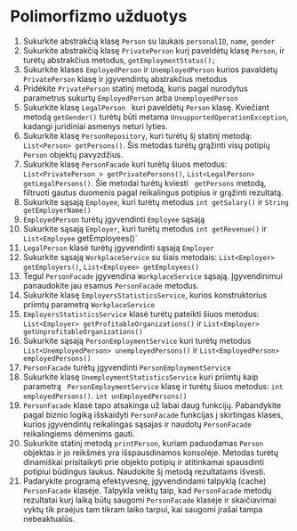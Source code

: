 # Polimorfizmo užduotys
1.	Sukurkite abstrakčią klasę `Person` su laukais `personalID`, `name`, `gender`
2.	Sukurkite abstrakčią klasę `PrivatePerson` kurį paveldėtų klasę `Person`, ir turėtų abstrakčius metodus, `getEmploymentStatus();`
3.	Sukurkite klases `EmployedPerson` ir `UnemployedPerson` kurios pavaldėtų `PrivatePerson` klasę ir įgyvendintų abstrakčius metodus
4.	Pridėkite `PrivatePerson` statinį metodą, kuris pagal nurodytus parametrus sukurtų `EmployedPerson` arba `UnemployedPerson`
5.	Sukurkite klasę `LegalPerson ` kuri paveldėtų  `Person` klasę. Kviečiant metodą `getGender()` turėtų būti metama `UnsupportedOperationException`, kadangi juridiniai asmenys neturi lyties.
6.	Sukurkite klasę `PersonRepository`, kuri turėtų šį statinį metodą:  `List<Person> getPersons()`. Šis metodas turėtų grąžinti visų potipių `Person` objektų pavyzdžius.
7.	 Sukurkite klasę `PersonFacade` kuri turėtų šiuos metodus: `List<PrivatePerson > getPrivatePersons()`, `List<LegalPerson> getLegalPersons()`. Šie metodai turėtų kviesti ` getPersons` metodą, filtruoti gautus duomenis pagal reikalingus potipius ir grąžinti rezultatą. 
8.	Sukurkite sąsają `Employee`, kuri turėtų metodus `int getSalary()` ir `String getEmployerName()`
9.	`EmployedPerson` turėtų įgyvendinti `Employee` sąsają
10.	Sukurkite sąsają `Employer`, kuri turėtų metodus `int getRevenue()` ir `List<Employee` getEmployees()` 
11.	`LegalPerson` klasė turėtų įgyvendinti sąsają `Employer`
12.	Sukurkite sąsają `WorkplaceService` su šiais metodais: `List<Employer> getEmployers()`, `List<Employee> getEmployees()`
13.	Tegul `PersonFacade` įgyvendina `WorkplaceService` sąsają. Įgyvendinimui panaudokite jau esamus `PersonFacade` metodus.
14.	Sukurkite klasę ` EmployersStatisticsService `, kurios konstruktorius priimtų parametrą `WorkplaceService`
15.	`EmployersStatisticsService` klasė turėtų pateikti šiuos metodus: `List<Employer> getProfitableOrganizations()` ir `List<Employer> getUnprofitableOrganizations()`
16.	Sukurkite sąsają `PersonEmploymentService` kuri turėtų metodus `List<UnemployedPerson> unemployedPersons()` ir `List<EmployedPerson> employedPersons()`
17.	`PersonFacade` turėtų įgyvendinti `PersonEmploymentService`
18.	Sukurkite klasę `UnemploymentStatisticsService` kuri priimtų kaip parametrą  ` PersonEmploymentService` klasę ir turėtų šiuos metodus: `int employedPersons()`. `int unEmployedPersons()`
19.	`PersonFacade` klasė tapo atsakinga už labai daug funkcijų. Pabandykite pagal biznio logiką išskaidyti `PersonFacade` funkcijas į skirtingas klases, kurios įgyvendintų reikalingas sąsajas ir naudotų `PersonFacade` reikalingiems dėmenims gauti.
20.	Sukurkite statinį metodą `printPerson`, kuriam paduodamas `Person` objektas ir jo reikšmės yra išspausdinamos konsolėje. Metodas turėtų dinamiškai prisitaikyti prie objekto potipių ir atitinkamai spausdinti potipiui būdingus laukus. Naudokite šį metodą rezultatams išvesti.
21.	Padarykite programą efektyvesnę, įgyvendindami talpyklą (cache) `PersonFacade` klasėje.  Talpykla veiktų taip, kad ` PersonFacade ` metodų rezultatai kurį laiką būtų saugomi `PersonFacade` klasėje ir skaičiavimai vyktų tik praėjus tam tikram laiko tarpui, kai saugomi įrašai tampa nebeaktualūs.	

